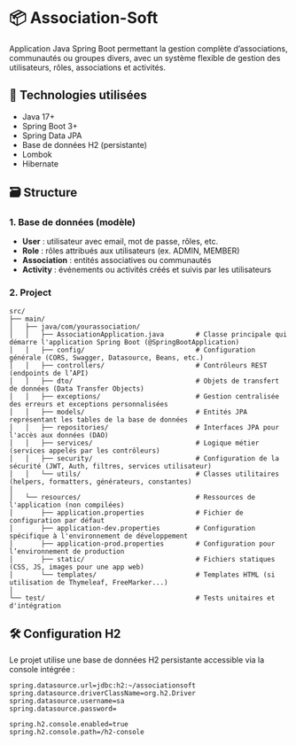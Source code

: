 # 📦 Association-Soft

Application Java Spring Boot permettant la gestion complète d’associations, communautés ou groupes divers, avec un système flexible de gestion des utilisateurs, rôles, associations et activités.

## 🔧 Technologies utilisées
- Java 17+
- Spring Boot 3+
- Spring Data JPA
- Base de données H2 (persistante)
- Lombok
- Hibernate

## 🗃️ Structure

 ### 1. Base de données (modèle)
- **User** : utilisateur avec email, mot de passe, rôles, etc.
- **Role** : rôles attribués aux utilisateurs (ex. ADMIN, MEMBER)
- **Association** : entités associatives ou communautés
- **Activity** : événements ou activités créés et suivis par les utilisateurs

### 2. Project
```
src/
├── main/                                      
│   ├── java/com/yourassociation/              
│   │   ├── AssociationApplication.java        # Classe principale qui démarre l'application Spring Boot (@SpringBootApplication)
│   │   ├── config/                            # Configuration générale (CORS, Swagger, Datasource, Beans, etc.)
│   │   ├── controllers/                       # Contrôleurs REST (endpoints de l’API)
│   │   ├── dto/                               # Objets de transfert de données (Data Transfer Objects)
│   │   ├── exceptions/                        # Gestion centralisée des erreurs et exceptions personnalisées
│   │   ├── models/                            # Entités JPA représentant les tables de la base de données
│   │   ├── repositories/                      # Interfaces JPA pour l'accès aux données (DAO)
│   │   ├── services/                          # Logique métier (services appelés par les contrôleurs)
│   │   ├── security/                          # Configuration de la sécurité (JWT, Auth, filtres, services utilisateur)
│   │   └── utils/                             # Classes utilitaires (helpers, formatters, générateurs, constantes)
│
│   └── resources/                             # Ressources de l'application (non compilées)
│       ├── application.properties             # Fichier de configuration par défaut
│       ├── application-dev.properties         # Configuration spécifique à l'environnement de développement
│       ├── application-prod.properties        # Configuration pour l’environnement de production
│       ├── static/                            # Fichiers statiques (CSS, JS, images pour une app web)
│       └── templates/                         # Templates HTML (si utilisation de Thymeleaf, FreeMarker...)
│
└── test/                                      # Tests unitaires et d'intégration

````

## 🛠️ Configuration H2
Le projet utilise une base de données H2 persistante accessible via la console intégrée :
````
spring.datasource.url=jdbc:h2:~/associationsoft
spring.datasource.driverClassName=org.h2.Driver
spring.datasource.username=sa
spring.datasource.password=

spring.h2.console.enabled=true
spring.h2.console.path=/h2-console
````